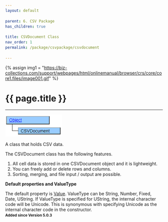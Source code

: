 ```yaml
---
layout: default

parent: 6. CSV Package
has_children: true

title: CSVDocument Class
nav_order: 1
permalink: /package/csvpackage/csvdocument

---
```

{% assign img1 = "https://biz-collections.com/support/webpages/html/onlinemanual/browser/crs/core/core1.files/image001.gif" %}

# {{ page.title }}

---

<a href="/img/Package/CSV.png" target="_blank">
<img src="/img/Package/CSV.png" alt="login image"></a>

A class that holds CSV data.

The CSVDocument class has the following features.

1. All cell data is stored in one CSVDocument object and it is lightweight.
1. You can freely add or delete rows and columns.
1. Sorting, merging, and file input / output are possible.

<b>Default properties and ValueType</b>

The default property is [Value](/package/csvpackage/csvdocument/properties/value). ValueType can be String, Number, Fixed, Date, UString.
If ValueType is specified for UString, the internal character code will be Unicode.
This is synonymous with specifying Unicode as the internal character code in the constructor.<br>
**<small>Added since Version 5.0.3</small>**
